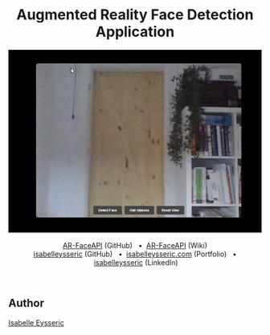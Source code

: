 <h1 align="center">Augmented Reality Face Detection Application</h1>
<p align="center">
  <img src="https://github.com/isabelleysseric/AR-FaceAPI/blob/master/ar-face-detection.png" alt="User interface image"/>
</p>  

<p align='center'>
  <a href="https://github.com/isabelleysseric/AR-FaceAPI/tree/main">AR-FaceAPI</a> (GitHub)
  &nbsp; • &nbsp;<a href="https://github.com/isabelleysseric/AR-FaceAPI/wiki/Home">AR-FaceAPI</a> (Wiki)<br/>
  <a href="https://github.com/isabelleysseric">isabelleysseric</a> (GitHub)
  &nbsp; • &nbsp;<a href="https://isabelleysseric.com/">isabelleysseric.com</a> (Portfolio)
  &nbsp; • &nbsp;<a href="https://www.linkedin.com/in/isabelleysseric/">isabelleysseric</a> (LinkedIn) <br/>
</p>
<br/>


## Author
[Isabelle Eysseric](https://github.com/isabelleysseric)
<br/>
<br/>
